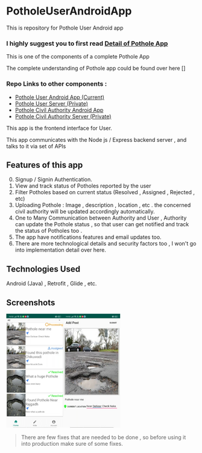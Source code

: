 # PotholeUserAndroidApp
This is repository for Pothole User Android app

### **I highly suggest you to first read [Detail of Pothole App](https://harshitshah4.github.io/project/YeTasveerKiskiHai)**

This is one of the components of a complete Pothole App 

The complete understanding of Pothole app could be found over here []

### Repo Links to other components : 

- [Pothole User Android App (Current)](https://github.com/harshitshah4/PotholeUserAndroidApp)
- [Pothole User Server (Private)](https://github.com/harshitshah4/PotholeUserServer)
- [Pothole Civil Authority Android App](https://github.com/harshitshah4/PotholeCivilAuthorityAndroidApp)
- [Pothole Civil Authority Server (Private)](https://github.com/harshitshah4/PotholeCivilAuthorityServer)

This app is the frontend interface for User.

This app communicates with the Node js / Express backend server , and talks to it via set of APIs 


## Features of this app
0) Signup / Signin Authentication.
1) View and track status of Potholes reported by the user
2) Filter Potholes based on current status  (Resolved , Assigned  , Rejected , etc)
3) Uploading Pothole : Image , description , location , etc . the concerned civil authority will be updated accordingly automatically.
4) One to Many Communication between Authority and User , Authority can update the Pothole status , so that user can get notified and track the status of Potholes too .
5) The app have notifications features and email updates too.
6) There are more technological details and security factors too , I won't go into implementation detail over here.

## Technologies Used

Android (Java) , Retrofit , Glide , etc.

## Screenshots
<img src="https://github.com/harshitshah4/PotholeUserAndroidApp/blob/initial_commit/Screenshot1.png" align="left" width="30%" height="auto" alt="Screenshot of App"/>
<img src="https://github.com/harshitshah4/PotholeUserAndroidApp/blob/initial_commit/Screenshot2.png" width="30%" height="auto" alt="Screenshot of App"/>

> There are few fixes that are needed to be done , so before using it into production make sure of some fixes.
